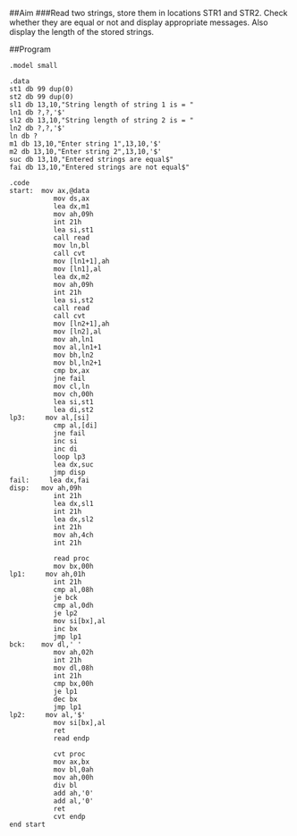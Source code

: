 ##Aim
###Read two strings, store them in locations STR1 and STR2. Check whether they are equal or not and display appropriate messages. Also display the length of the stored strings. 

##Program

	.model small

	.data       
	st1 db 99 dup(0)
	st2 db 99 dup(0)
	sl1 db 13,10,"String length of string 1 is = "
	ln1 db ?,?,'$'
	sl2 db 13,10,"String length of string 2 is = "
	ln2 db ?,?,'$'
	ln db ?
	m1 db 13,10,"Enter string 1",13,10,'$'
	m2 db 13,10,"Enter string 2",13,10,'$'
	suc db 13,10,"Entered strings are equal$"
	fai db 13,10,"Entered strings are not equal$"

	.code
	start:  mov ax,@data
			   mov ds,ax
			   lea dx,m1
			   mov ah,09h
			   int 21h
			   lea si,st1
			   call read
			   mov ln,bl
			   call cvt
			   mov [ln1+1],ah
			   mov [ln1],al
			   lea dx,m2
			   mov ah,09h
			   int 21h
			   lea si,st2
			   call read
			   call cvt
			   mov [ln2+1],ah
			   mov [ln2],al
			   mov ah,ln1
			   mov al,ln1+1
			   mov bh,ln2
			   mov bl,ln2+1
			   cmp bx,ax
			   jne fail
			   mov cl,ln
			   mov ch,00h
			   lea si,st1
			   lea di,st2
	lp3:     mov al,[si]
			   cmp al,[di]
			   jne fail
			   inc si
			   inc di
			   loop lp3
			   lea dx,suc
			   jmp disp
	fail:     lea dx,fai
	disp:   mov ah,09h
			   int 21h
			   lea dx,sl1
			   int 21h
			   lea dx,sl2
			   int 21h
			   mov ah,4ch
			   int 21h

			   read proc
			   mov bx,00h
	lp1:     mov ah,01h
			   int 21h
			   cmp al,08h
			   je bck
			   cmp al,0dh
			   je lp2
			   mov si[bx],al
			   inc bx
			   jmp lp1
	bck:    mov dl,' '
			   mov ah,02h
			   int 21h
			   mov dl,08h
			   int 21h
			   cmp bx,00h
			   je lp1
			   dec bx
			   jmp lp1
	lp2:     mov al,'$'
			   mov si[bx],al
			   ret
			   read endp

			   cvt proc
			   mov ax,bx
			   mov bl,0ah
			   mov ah,00h
			   div bl
			   add ah,'0'
			   add al,'0'
			   ret
			   cvt endp
	end start